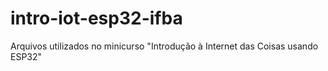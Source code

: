 # intro-iot-esp32-ifba
Arquivos utilizados no minicurso "Introdução à Internet das Coisas usando ESP32"
